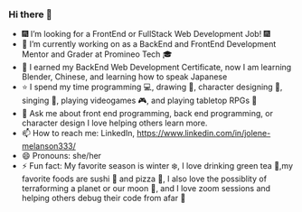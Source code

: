 ### Hi there 👋

- :fireworks: I’m looking for a FrontEnd or FullStack Web Development Job! :fireworks:
- 🔭 I’m currently working on as a BackEnd and FrontEnd Development Mentor and Grader at Promineo Tech :mortar_board:
- 🌱 I earned my BackEnd Web Development Certificate, now I am learning Blender, Chinese, and learning how to speak Japanese
- :star: I spend my time programming :computer:, drawing :pencil:, character designing :art:, singing :musical_score:, playing videogames :video_game:, and playing tabletop RPGs :game_die: 
- 💬 Ask me about front end programming, back end programming, or character design I love helping others learn more.
- 📫 How to reach me: LinkedIn, https://www.linkedin.com/in/jolene-melanson333/
- 😄 Pronouns: she/her
- ⚡ Fun fact: My favorite season is winter :snowflake:, I love drinking green tea :tea:,my favorite foods are sushi :sushi: and pizza :pizza:, I also love the possiblity of terraforming a planet or our moon :milky_way:, and I love zoom sessions and helping others debug their code from afar :space_invader: 

